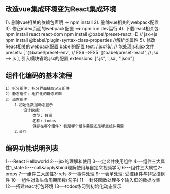 ## 改造vue集成环境变为React集成环境
  1). 删除vue相关的依赖包声明  => npm install
  2). 删除vue相关的webpack配置
  3). 修正index页面的webpack配置 ==> npm run dev运行
  4). 下载react相关包: 
        npm install react react-dom
        npm install @babel/preset-react -D  // jsx=>js
		npm install @babel/plugin-syntax-class-properties  //解析类属性
  5). 修改React相关的webpack配置
    babel的配置
        test: /\.jsx?$/, // 能处理js和jsx文件
        presets: [
            '@babel/preset-env',  // ES6==>ES5
            '@babel/preset-react', // jsx ==> js
        ],
    引入模块省略.jsx的配置 
        extensions: [".js", '.jsx', ".json"]


## 组件化编码的基本流程
	1) 拆分组件: 拆分界面抽取定义组件
	2) 静态组件: 组件化的静态界面
	3) 动态组件
		1.初始化数据动态显示
			设计数据:
				类型: 数组
				名称: todos
				保存在哪个组件? 看是哪个组件需要还是哪些组件需要
		2.交互


## 编码功能说明列表
1---React Helloworld
2---jsx的理解和使用
3---定义并使用组件
4---组件三大属性1_state
5---call&apply&bind理解使用与自定义视频学习
6---组件三大属性2-props
7---组件三大属性3-refs
8---事件处理
9---表单处理: 受控组件与非受控组件
10---组件对象生命周期函数(勾子)
11---封装函数处理多个输入框的数据收集
12---搭建react打包环境
13---todos练习到初始化动态显示